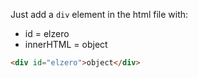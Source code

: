 Just add a `div` element in the html file with:

-   id = elzero
-   innerHTML = object

```html
<div id="elzero">object</div>
```
